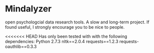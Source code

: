 Mindalyzer
==========

open psychologcial data research tools.
A slow and long-term project. If found useful, I strongly encourage you to be nice to people.

<<<<<<< HEAD
Has only been tested with with the following dependencies:
Python 2.7.3
nltk==2.0.4
requests==1.2.3
requests-oauthlib==0.3.3
